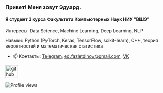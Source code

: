 ### Привет! Меня зовут Эдуард.
#### Я студент 3 курса Факультета Компьютерных Наук НИУ "ВШЭ"

Интересы: Data Science, Machine Learning, Deep Learning, NLP

Навыки: Python (PyTorch, Keras, TensorFlow, scikit-learn), C++, теория вероятностей и математическая статистика

- 📫 Контакты: [Telegram](https://t.me/fazlet), ed.fazletdinov@gmail.com, [VK](https://vk.com/enakau) 


[<img src='https://cdn.jsdelivr.net/npm/simple-icons@3.0.1/icons/github.svg' alt='github' height='40'>](https://github.com/Fazlet)

<!---
![GitHub stats](https://github-readme-stats.vercel.app/api?username=Fazlet&show_icons=true)  
!-->
![Profile views](https://gpvc.arturio.dev/Fazlet)  
